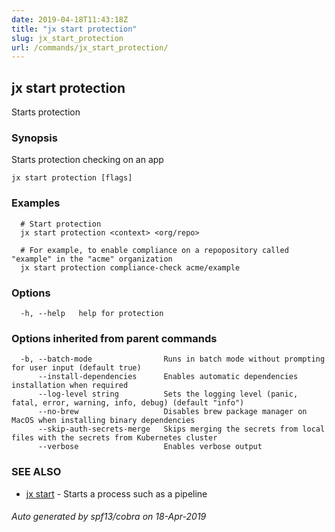 ```yaml
---
date: 2019-04-18T11:43:18Z
title: "jx start protection"
slug: jx_start_protection
url: /commands/jx_start_protection/
---
```

## jx start protection

Starts protection

### Synopsis

Starts protection checking on an app

```
jx start protection [flags]
```

### Examples

```
  # Start protection
  jx start protection <context> <org/repo>
  
  # For example, to enable compliance on a repopository called "example" in the "acme" organization
  jx start protection compliance-check acme/example
```

### Options

```
  -h, --help   help for protection
```

### Options inherited from parent commands

```
  -b, --batch-mode                Runs in batch mode without prompting for user input (default true)
      --install-dependencies      Enables automatic dependencies installation when required
      --log-level string          Sets the logging level (panic, fatal, error, warning, info, debug) (default "info")
      --no-brew                   Disables brew package manager on MacOS when installing binary dependencies
      --skip-auth-secrets-merge   Skips merging the secrets from local files with the secrets from Kubernetes cluster
      --verbose                   Enables verbose output
```

### SEE ALSO

* [jx start](/commands/jx_start/)	 - Starts a process such as a pipeline

###### Auto generated by spf13/cobra on 18-Apr-2019
